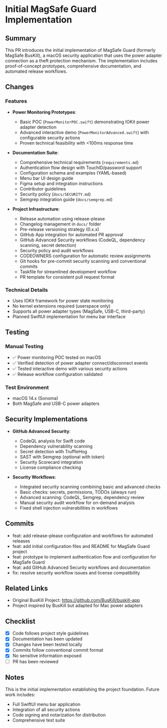 # Initial MagSafe Guard Implementation

## Summary

This PR introduces the initial implementation of MagSafe Guard (formerly MagSafe BusKill), a macOS security application that uses the power adapter connection as a theft protection mechanism. The implementation includes proof-of-concept prototypes, comprehensive documentation, and automated release workflows.

## Changes

### Features

- **Power Monitoring Prototypes**:
  - Basic POC (`PowerMonitorPOC.swift`) demonstrating IOKit power adapter detection
  - Advanced interactive demo (`PowerMonitorAdvanced.swift`) with configurable security actions
  - Proven technical feasibility with <100ms response time

- **Documentation Suite**:
  - Comprehensive technical requirements (`requirements.md`)
  - Authentication flow design with TouchID/password support
  - Configuration schema and examples (YAML-based)
  - Menu bar UI design guide
  - Figma setup and integration instructions
  - Contributor guidelines
  - Security policy (`docs/SECURITY.md`)
  - Semgrep integration guide (`docs/semgrep.md`)

- **Project Infrastructure**:
  - Release automation using release-please
  - Changelog management in `docs/` folder
  - Pre-release versioning strategy (0.x.x)
  - GitHub App integration for automated PR approval
  - GitHub Advanced Security workflows (CodeQL, dependency scanning, secret detection)
  - Security policy and audit workflows
  - CODEOWNERS configuration for automatic review assignments
  - Git hooks for pre-commit security scanning and conventional commits
  - Taskfile for streamlined development workflow
  - PR template for consistent pull request format

### Technical Details

- Uses IOKit framework for power state monitoring
- No kernel extensions required (userspace only)
- Supports all power adapter types (MagSafe, USB-C, third-party)
- Planned SwiftUI implementation for menu bar interface

## Testing

### Manual Testing

- ✅ Power monitoring POC tested on macOS
- ✅ Verified detection of power adapter connect/disconnect events
- ✅ Tested interactive demo with various security actions
- ✅ Release workflow configuration validated

### Test Environment

- macOS 14.x (Sonoma)
- Both MagSafe and USB-C power adapters

## Security Implementations

- **GitHub Advanced Security**:
  - CodeQL analysis for Swift code
  - Dependency vulnerability scanning
  - Secret detection with TruffleHog
  - SAST with Semgrep (optional with token)
  - Security Scorecard integration
  - License compliance checking

- **Security Workflows**:
  - Integrated security scanning combining basic and advanced checks
  - Basic checks: secrets, permissions, TODOs (always run)
  - Advanced scanning: CodeQL, Semgrep, dependency review
  - Manual security audit workflow for on-demand analysis
  - Fixed shell injection vulnerabilities in workflows

## Commits

- feat: add release-please configuration and workflows for automated releases
- feat: add initial configuration files and README for MagSafe Guard project
- feat: prototype to implement authentication flow and configuration for MagSafe Guard
- feat: add GitHub Advanced Security workflows and documentation
- fix: resolve security workflow issues and license compatibility

## Related Links

- Original BusKill Project: https://github.com/BusKill/buskill-app
- Project inspired by BusKill but adapted for Mac power adapters

## Checklist

- [x] Code follows project style guidelines
- [x] Documentation has been updated
- [x] Changes have been tested locally
- [x] Commits follow conventional commit format
- [x] No sensitive information exposed
- [ ] PR has been reviewed

## Notes

This is the initial implementation establishing the project foundation. Future work includes:

- Full SwiftUI menu bar application
- Integration of all security actions
- Code signing and notarization for distribution
- Comprehensive test suite

